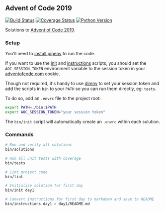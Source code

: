 Advent of Code 2019
---
[![Build Status](https://github.com/gumballhead/aoc2019/workflows/build/badge.svg)](https://github.com/gumballhead/aoc2019/actions)
[![Coverage Status](https://coveralls.io/repos/github/gumballhead/aoc2019/badge.svg?branch=HEAD)](https://coveralls.io/github/gumballhead/aoc2019?branch=HEAD)
[![Python Version](https://img.shields.io/github/pipenv/locked/python-version/gumballhead/aoc2019)](https://www.python.org/)

Solutions to [Advent of Code 2019](https://adventofcode.com/2019).

### Setup
You'll need to [install pipenv](https://github.com/pypa/pipenv#installation) to run the code.

If you want to use the [init](bin/init) and [instructions](bin/instructions) scripts, you should set the `AOC_SESSION_TOKEN` environment variable to the session token in your [adventofcode.com](https://adventofcode.com) cookie.

Though not required, it's handy to use [direnv](https://direnv.net/) to set your session token and add the scripts in `bin` to your `PATH` so you can run them directly, eg: `tests`.

To do so, add an `.envrc` file to the project root:
```bash
export PATH=./bin:$PATH
export AOC_SESSION_TOKEN="your session token"
```

The `bin/init` script will automatically create an `.envrc` within each solution.


### Commands
```bash
# Run and verify all solutions
bin/solutions

# Run all unit tests with coverage
bin/tests

# Lint project code
bin/lint

# Initialize solution for first day
bin/init day1

# Convert instructions for first day to markdown and save to README
bin/instructions day1 > day1/README.md
```
